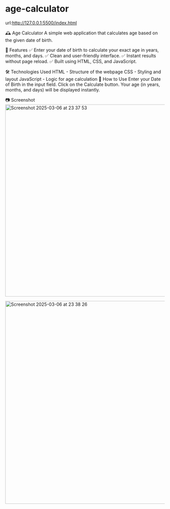 # age-calculator

url:http://127.0.0.1:5500/index.html

🕰️ Age Calculator
A simple web application that calculates age based on the given date of birth.

🚀 Features
✅ Enter your date of birth to calculate your exact age in years, months, and days.
✅ Clean and user-friendly interface.
✅ Instant results without page reload.
✅ Built using HTML, CSS, and JavaScript.

🛠️ Technologies Used
HTML - Structure of the webpage
CSS - Styling and layout
JavaScript - Logic for age calculation
🎯 How to Use
Enter your Date of Birth in the input field.
Click on the Calculate button.
Your age (in years, months, and days) will be displayed instantly.

📷 Screenshot
<img width="608" alt="Screenshot 2025-03-06 at 23 37 53" src="https://github.com/user-attachments/assets/bd747ef6-166f-4350-a5df-cc6c99303931" />

<img width="642" alt="Screenshot 2025-03-06 at 23 38 26" src="https://github.com/user-attachments/assets/969ce0cc-1453-4a1a-b402-8d7761097bd3" />



